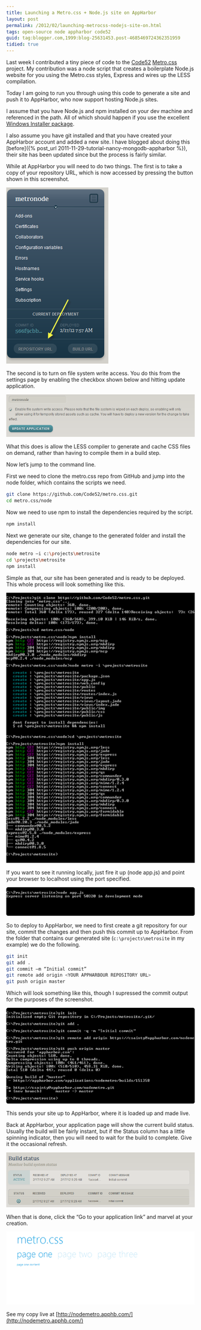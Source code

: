 ```yaml
---
title: Launching a Metro.css + Node.js site on AppHarbor
layout: post
permalink: /2012/02/launching-metrocss-nodejs-site-on.html
tags: open-source node appharbor code52
guid: tag:blogger.com,1999:blog-25631453.post-4685469724362351959
tidied: true
---
```



Last week I contributed a tiny piece of code to the [Code52](http://code52.org/) [Metro.css](https://github.com/Code52/metro.css) project. My contribution was a node script that creates a boilerplate Node.js website for you using the Metro.css styles, Express and wires up the LESS compilation.  
  
Today I am going to run you through using this code to generate a site and push it to AppHarbor, who now support hosting Node.js sites.  
  
I assume that you have Node.js and npm installed on your dev machine and referenced in the path. All of which should happen if you use the excellent [Windows Installer package](http://nodejs.org/#download).  
  
I also assume you have git installed and that you have created your AppHarbor account and added a new site. I have blogged about doing this [before]({% post_url 2011-11-29-tutorial-nancy-mongodb-appharbor %}), their site has been updated since but the process is fairly similar.  
  
While at AppHarbor you will need to do two things. The first is to take a copy of your repository URL, which is now accessed by pressing the button shown in this screenshot.  
  
![Appharbor URL](/images/1382874051194.png)  
  
The second is to turn on file system write access. You do this from the settings page by enabling the checkbox shown below and hitting update application.  
  
![AppHarbor Files](/images/1382874051195.png)  
  
What this does is allow the LESS compiler to generate and cache CSS files on demand, rather than having to compile them in a build step.  
  
Now let’s jump to the command line.  
  
First we need to clone the metro.css repo from GitHub and jump into the node folder, which contains the scripts we need.  
     
```bash
git clone https://github.com/Code52/metro.css.git
cd metro.css/node
```
   
Now we need to use npm to install the dependencies required by the script.  
     
```bash
npm install
```
   
Next we generate our site, change to the generated folder and install the dependencies for our site.  
     
```bash
node metro –i c:\projects\metrosite
cd \projects\metrosite
npm install
```
   
Simple as that, our site has been generated and is ready to be deployed. This whole process will look something like this.  
  
![Site Creation](/images/1382874051196.png)  
  
If you want to see it running locally, just fire it up (node app.js) and point your browser to localhost using the port specified.  
  
![Running Locally](/images/1382874051198.png)  
  
So to deploy to AppHarbor, we need to first create a git repository for our site, commit the changes and then push this commit up to AppHarbor. From the folder that contains our generated site (`c:\projects\metrosite` in my example) we do the following.  
     
```bash
git init
git add .
git commit –m “Initial commit”
git remote add origin <YOUR APPHARBOUR REPOSITORY URL>
git push origin master
```
   
Which will look something like this, though I supressed the commit output for the purposes of the screenshot.  
  
![Git CLI](/images/1382874051199.png)  
  
This sends your site up to AppHarbor, where it is loaded up and made live.  
  
Back at AppHarbor, your application page will show the current build status. Usually the build will be fairly instant, but if the Status column has a little spinning indicator, then you will need to wait for the build to complete. Give it the occasional refresh.  
  
![Build Status](/images/1382874051200.png)  
          
When that is done, click the “Go to your application link” and marvel at your creation.  
  
![Metro Site](/images/1382874051201.png)  
  
See my copy live at [http://nodemetro.apphb.com/](http://nodemetro.apphb.com/)  
  
